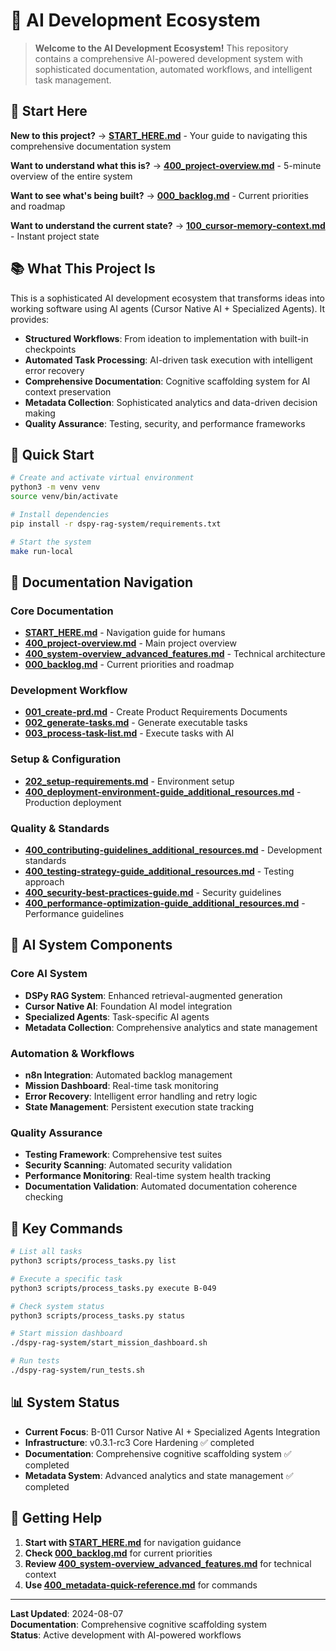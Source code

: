 <!-- CONTEXT_REFERENCE: 400_context-priority-guide.md -->
<!-- MODULE_REFERENCE: 102_memory-context-state.md -->
<!-- MODULE_REFERENCE: 400_deployment-environment-guide.md -->
<!-- MODULE_REFERENCE: 400_contributing-guidelines.md -->

# 🚀 AI Development Ecosystem

> **Welcome to the AI Development Ecosystem!** This repository contains a comprehensive AI-powered development system with sophisticated documentation, automated workflows, and intelligent task management.

## 🎯 **Start Here**

**New to this project?** → **[START_HERE.md](START_HERE.md)** - Your guide to navigating this comprehensive documentation system

**Want to understand what this is?** → **[400_project-overview.md](400_project-overview.md)** - 5-minute overview of the entire system

**Want to see what's being built?** → **[000_backlog.md](000_backlog.md)** - Current priorities and roadmap

**Want to understand the current state?** → **[100_cursor-memory-context.md](100_cursor-memory-context.md)** - Instant project state

## 📚 **What This Project Is**

This is a sophisticated AI development ecosystem that transforms ideas into working software using AI agents (Cursor Native AI + Specialized Agents). It provides:

- **Structured Workflows**: From ideation to implementation with built-in checkpoints
- **Automated Task Processing**: AI-driven task execution with intelligent error recovery
- **Comprehensive Documentation**: Cognitive scaffolding system for AI context preservation
- **Metadata Collection**: Sophisticated analytics and data-driven decision making
- **Quality Assurance**: Testing, security, and performance frameworks

## 🚀 **Quick Start**

```bash
# Create and activate virtual environment
python3 -m venv venv
source venv/bin/activate

# Install dependencies
pip install -r dspy-rag-system/requirements.txt

# Start the system
make run-local
```

## 📖 **Documentation Navigation**

### **Core Documentation**
- **[START_HERE.md](START_HERE.md)** - Navigation guide for humans
- **[400_project-overview.md](400_project-overview.md)** - Main project overview
- **[400_system-overview_advanced_features.md](400_system-overview_advanced_features.md)** - Technical architecture
- **[000_backlog.md](000_backlog.md)** - Current priorities and roadmap

### **Development Workflow**
- **[001_create-prd.md](001_create-prd.md)** - Create Product Requirements Documents
- **[002_generate-tasks.md](002_generate-tasks.md)** - Generate executable tasks
- **[003_process-task-list.md](003_process-task-list.md)** - Execute tasks with AI

### **Setup & Configuration**
- **[202_setup-requirements.md](202_setup-requirements.md)** - Environment setup
- **[400_deployment-environment-guide_additional_resources.md](400_deployment-environment-guide_additional_resources.md)** - Production deployment

### **Quality & Standards**
- **[400_contributing-guidelines_additional_resources.md](400_contributing-guidelines_additional_resources.md)** - Development standards
- **[400_testing-strategy-guide_additional_resources.md](400_testing-strategy-guide_additional_resources.md)** - Testing approach
- **[400_security-best-practices-guide.md](400_security-best-practices-guide.md)** - Security guidelines
- **[400_performance-optimization-guide_additional_resources.md](400_performance-optimization-guide_additional_resources.md)** - Performance guidelines

## 🤖 **AI System Components**

### **Core AI System**
- **DSPy RAG System**: Enhanced retrieval-augmented generation
- **Cursor Native AI**: Foundation AI model integration
- **Specialized Agents**: Task-specific AI agents
- **Metadata Collection**: Comprehensive analytics and state management

### **Automation & Workflows**
- **n8n Integration**: Automated backlog management
- **Mission Dashboard**: Real-time task monitoring
- **Error Recovery**: Intelligent error handling and retry logic
- **State Management**: Persistent execution state tracking

### **Quality Assurance**
- **Testing Framework**: Comprehensive test suites
- **Security Scanning**: Automated security validation
- **Performance Monitoring**: Real-time system health tracking
- **Documentation Validation**: Automated documentation coherence checking

## 🔧 **Key Commands**

```bash
# List all tasks
python3 scripts/process_tasks.py list

# Execute a specific task
python3 scripts/process_tasks.py execute B-049

# Check system status
python3 scripts/process_tasks.py status

# Start mission dashboard
./dspy-rag-system/start_mission_dashboard.sh

# Run tests
./dspy-rag-system/run_tests.sh
```

## 📊 **System Status**

- **Current Focus**: B-011 Cursor Native AI + Specialized Agents Integration
- **Infrastructure**: v0.3.1-rc3 Core Hardening ✅ completed
- **Documentation**: Comprehensive cognitive scaffolding system ✅ completed
- **Metadata System**: Advanced analytics and state management ✅ completed

## 🎯 **Getting Help**

1. **Start with [START_HERE.md](START_HERE.md)** for navigation guidance
2. **Check [000_backlog.md](000_backlog.md)** for current priorities
3. **Review [400_system-overview_advanced_features.md](400_system-overview_advanced_features.md)** for technical context
4. **Use [400_metadata-quick-reference.md](400_metadata-quick-reference.md)** for commands

---

**Last Updated**: 2024-08-07  
**Documentation**: Comprehensive cognitive scaffolding system  
**Status**: Active development with AI-powered workflows

